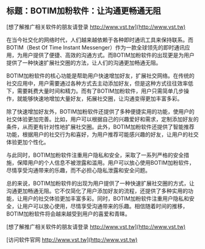 ## **标题：BOTIM加粉软件：让沟通更畅通无阻**

[想了解推广相关软件的朋友请登录 http://www.vst.tw](http://www.vst.tw)

在当今社交化的网络时代，人们越来越依赖于各种即时通讯工具来保持联系。而BOTIM（Best Of Time Instant Messenger）作为一款全球领先的即时通讯应用，为用户提供了便捷、高效的沟通方式。而BOTIM加粉软件的出现更是为用户提供了一种快速扩展社交圈的方法，让人们的沟通更加畅通无阻。

BOTIM加粉软件的核心功能是帮助用户快速增加好友，扩展社交网络。在传统的社交应用中，用户需要通过各种方式去主动添加好友，但是这种方式往往效率低下，需要耗费大量时间和精力。而有了BOTIM加粉软件，用户只需简单几步操作，就能够快速地增加大量好友，拓展社交圈，让沟通变得更加丰富多彩。

除了快速增加好友外，BOTIM加粉软件还提供了多种便捷实用的功能，使用户的社交体验更加完善。比如，用户可以根据自己的兴趣爱好和需求，定制添加好友的条件，从而更有针对性地扩展社交圈。此外，BOTIM加粉软件还提供了智能推荐功能，根据用户的社交行为和喜好，为用户推荐可能感兴趣的好友，让用户的社交体验更加个性化。

与此同时，BOTIM加粉软件注重用户隐私和安全，采取了一系列严格的安全措施，保障用户的个人信息不被泄露和滥用。用户可以放心使用BOTIM加粉软件，尽情享受沟通带来的乐趣，而不必担心隐私泄露和安全问题。

总的来说，BOTIM加粉软件的出现为用户提供了一种快速扩展社交圈的方式，让沟通更加畅通无阻。它不仅简化了用户添加好友的流程，还提供了多种实用的功能，让用户的社交体验更加丰富多彩。同时，BOTIM加粉软件注重用户隐私和安全，让用户可以放心使用，尽情享受沟通带来的乐趣。相信随着时间的推移，BOTIM加粉软件将会越来越受到用户的喜爱和青睐。

[想了解推广相关软件的朋友请登录 http://www.vst.tw](http://www.vst.tw)


[访问软件官网 http://www.vst.tw](http://www.vst.tw)
